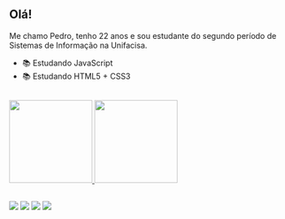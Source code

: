 ## Olá!

Me chamo Pedro, tenho 22 anos e sou estudante do segundo período de Sistemas de Informação na Unifacisa.
- 📚 Estudando JavaScript
- 📚 Estudando HTML5 + CSS3

##

<div align="left">
  <a href="https://github.com/pedrohpdo">
  <img height="150" src="https://github-readme-stats.vercel.app/api?username=pedrohpdo&show_icons=true&theme=tokyonight&include_all_commits=true&count_private=true"/>
  <img height="150em" src="https://github-readme-stats.vercel.app/api/top-langs/?username=pedrohpdo&layout=compact&langs_count=7&theme=tokyonight"/>

  ##
  
<div> 
  <a href="https://instagram.com/ppedropereiraa" target="_blank"><img src="https://img.shields.io/badge/-Instagram-%23E4405F?style=for-the-badge&logo=instagram&logoColor=white" target="_blank"></a>
 <a href="https://discord.gg/pedropereira23" target="_blank"><img src="https://img.shields.io/badge/Discord-7289DA?style=for-the-badge&logo=discord&logoColor=white" target="_blank"></a> 
  <a href = "mailto:pedropereira2312@gmail.com"><img src= "https://img.shields.io/badge/Gmail-D14836?style=for-the-badge&logo=gmail&logoColor=white" target="_blank"></a>
  <a href="https://www.linkedin.com/in/pedrohpdo" target="_blank"><img src="https://img.shields.io/badge/-LinkedIn-%230077B5?style=for-the-badge&logo=linkedin&logoColor=white" target="_blank"></a> 
</div>
